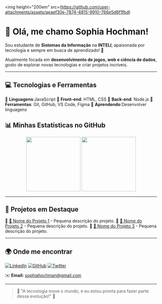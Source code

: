  <img height="200em" src=(https://github.com/user-attachments/assets/aeaef30e-7874-4815-9910-766e5d6f1fbd)

# 🌸 Olá, me chamo Sophia Hochman!

Sou estudante de **Sistemas da Informação** na **INTELI**, apaixonada por tecnologia e sempre em busca de aprendizado! 🚀

Atualmente focada em **desenvolvimento de jogos, web e ciência de dados**, gosto de explorar novas tecnologias e criar projetos incríveis. 

---

## 💻 Tecnologias e Ferramentas

🔹 **Linguagens**:JavaScript
🔹 **Front-end**: HTML, CSS
🔹 **Back-end**: Node.js
🔹 **Ferramentas**: Git, GitHub, VS Code, Figma
🔹 **Aprendendo**:Desenvolver linguagens

## 📊 Minhas Estatísticas no GitHub

<div align="center">
  <img height="180em" src="https://github-readme-stats.vercel.app/api?username=seuusuario&show_icons=true&theme=radical" />
  <img height="180em" src="https://github-readme-streak-stats.herokuapp.com/?user=seuusuario&theme=radical" />
</div>

---

## 🌟 Projetos em Destaque

🔹 [📌 Nome do Projeto 1](https://github.com/seuusuario/projeto1) - Pequena descrição do projeto.
🔹 [📌 Nome do Projeto 2](https://github.com/seuusuario/projeto2) - Pequena descrição do projeto.
🔹 [📌 Nome do Projeto 3](https://github.com/seuusuario/projeto3) - Pequena descrição do projeto.

---

## 🌍 Onde me encontrar

[![LinkedIn](https://img.shields.io/badge/LinkedIn-0077B5?style=for-the-badge&logo=linkedin&logoColor=white)](https://www.linkedin.com/in/seuusuario)
[![GitHub](https://img.shields.io/badge/GitHub-181717?style=for-the-badge&logo=github&logoColor=white)](https://github.com/seuusuario)
[![Twitter](https://img.shields.io/badge/Twitter-1DA1F2?style=for-the-badge&logo=twitter&logoColor=white)](https://twitter.com/seuusuario)

✉️ **Email:** sophiahochman@gmail.com

---

> 🌱 "A tecnologia move o mundo, e eu estou pronta para fazer parte dessa evolução!" 🚀

